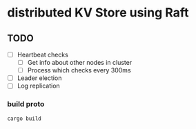 # distributed KV Store using Raft

## TODO 

- [ ] Heartbeat checks 
  - [ ] Get info about other nodes in cluster
  - [ ] Process which checks every 300ms
- [ ] Leader election
- [ ] Log replication

### build proto
```sh
cargo build
``` 
